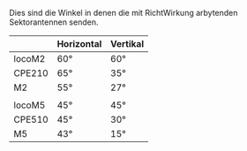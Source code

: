 Dies sind die Winkel in denen die mit RichtWirkung arbytenden Sektorantennen senden.

|        	| Horizontal 	| Vertikal 	|
|--------	|------------	|----------	|
| locoM2 	| 60°         | 60°       |
| CPE210 	| 65°         | 35°       |
| M2     	| 55°         | 27°       |
| 	|          |        |
| locoM5 	| 45°         | 45°       |
| CPE510 	| 45°         | 30°       |
| M5     	| 43°         | 15°       |
